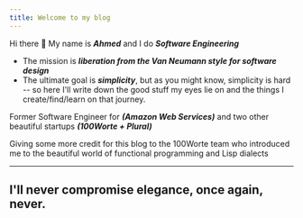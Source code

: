 ```yaml
---
title: Welcome to my blog  
---
```


Hi there 🙂
My name is ***Ahmed*** and I do ***Software Engineering***

- The mission is ***liberation from the Van Neumann style for software design***
- The ultimate goal is ***simplicity***, but as you might know, simplicity is hard -- so here I'll write down the good stuff my eyes lie on and the things I create/find/learn on that journey.

Former Software Engineer for ***(Amazon Web Services)*** and two other beautiful startups ***(100Worte + Plural)***

Giving some more credit for this blog to the 100Worte team who introduced me to the beautiful world of functional programming and Lisp dialects

-----
I'll never compromise elegance, once again, never.
-----
